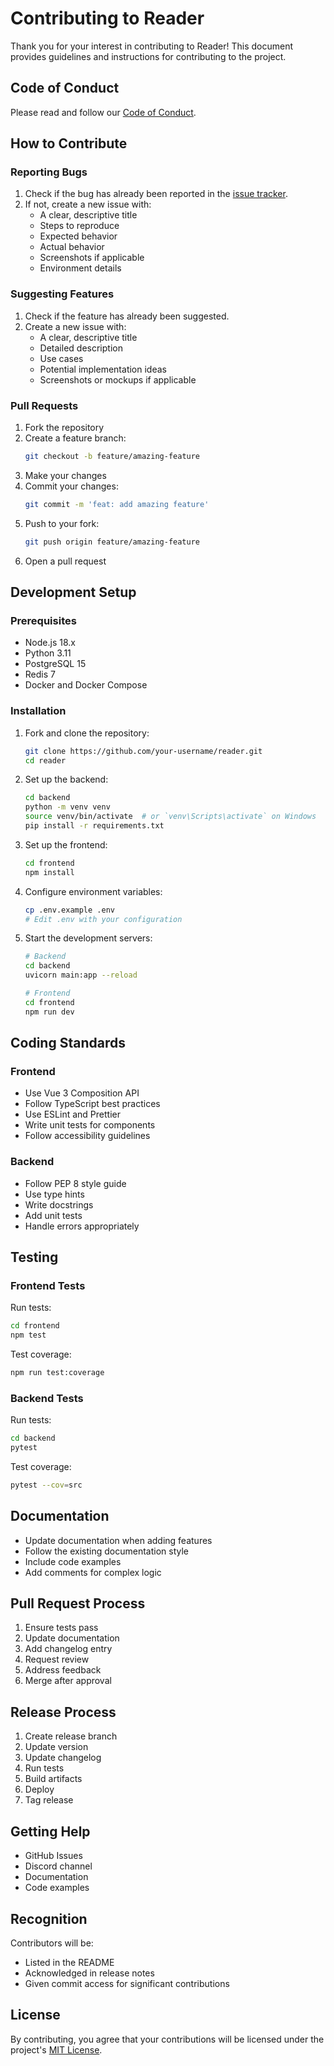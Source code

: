 # Contributing to Reader

Thank you for your interest in contributing to Reader! This document provides guidelines and instructions for contributing to the project.

## Code of Conduct

Please read and follow our [Code of Conduct](CODE_OF_CONDUCT.md).

## How to Contribute

### Reporting Bugs

1. Check if the bug has already been reported in the [issue tracker](https://github.com/your-username/reader/issues).
2. If not, create a new issue with:
   - A clear, descriptive title
   - Steps to reproduce
   - Expected behavior
   - Actual behavior
   - Screenshots if applicable
   - Environment details

### Suggesting Features

1. Check if the feature has already been suggested.
2. Create a new issue with:
   - A clear, descriptive title
   - Detailed description
   - Use cases
   - Potential implementation ideas
   - Screenshots or mockups if applicable

### Pull Requests

1. Fork the repository
2. Create a feature branch:
   ```bash
   git checkout -b feature/amazing-feature
   ```
3. Make your changes
4. Commit your changes:
   ```bash
   git commit -m 'feat: add amazing feature'
   ```
5. Push to your fork:
   ```bash
   git push origin feature/amazing-feature
   ```
6. Open a pull request

## Development Setup

### Prerequisites

- Node.js 18.x
- Python 3.11
- PostgreSQL 15
- Redis 7
- Docker and Docker Compose

### Installation

1. Fork and clone the repository:
   ```bash
   git clone https://github.com/your-username/reader.git
   cd reader
   ```

2. Set up the backend:
   ```bash
   cd backend
   python -m venv venv
   source venv/bin/activate  # or `venv\Scripts\activate` on Windows
   pip install -r requirements.txt
   ```

3. Set up the frontend:
   ```bash
   cd frontend
   npm install
   ```

4. Configure environment variables:
   ```bash
   cp .env.example .env
   # Edit .env with your configuration
   ```

5. Start the development servers:
   ```bash
   # Backend
   cd backend
   uvicorn main:app --reload

   # Frontend
   cd frontend
   npm run dev
   ```

## Coding Standards

### Frontend

- Use Vue 3 Composition API
- Follow TypeScript best practices
- Use ESLint and Prettier
- Write unit tests for components
- Follow accessibility guidelines

### Backend

- Follow PEP 8 style guide
- Use type hints
- Write docstrings
- Add unit tests
- Handle errors appropriately

## Testing

### Frontend Tests

Run tests:
```bash
cd frontend
npm test
```

Test coverage:
```bash
npm run test:coverage
```

### Backend Tests

Run tests:
```bash
cd backend
pytest
```

Test coverage:
```bash
pytest --cov=src
```

## Documentation

- Update documentation when adding features
- Follow the existing documentation style
- Include code examples
- Add comments for complex logic

## Pull Request Process

1. Ensure tests pass
2. Update documentation
3. Add changelog entry
4. Request review
5. Address feedback
6. Merge after approval

## Release Process

1. Create release branch
2. Update version
3. Update changelog
4. Run tests
5. Build artifacts
6. Deploy
7. Tag release

## Getting Help

- GitHub Issues
- Discord channel
- Documentation
- Code examples

## Recognition

Contributors will be:
- Listed in the README
- Acknowledged in release notes
- Given commit access for significant contributions

## License

By contributing, you agree that your contributions will be licensed under the project's [MIT License](LICENSE). 